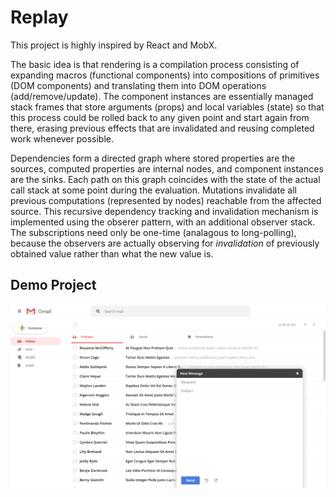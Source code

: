 # Replay

This project is highly inspired by React and MobX.

The basic idea is that rendering is a compilation process consisting of expanding macros (functional components) into compositions of primitives (DOM components) and translating them into DOM operations (add/remove/update). The component instances are essentially managed stack frames that store arguments (props) and local variables (state) so that this process could be rolled back to any given point and start again from there, erasing previous effects that are invalidated and reusing completed work whenever possible.

Dependencies form a directed graph where stored properties are the sources, computed properties are internal nodes, and component instances are the sinks. Each path on this graph coincides with the state of the actual call stack at some point during the evaluation. Mutations invalidate all previous computations (represented by nodes) reachable from the affected source. This recursive dependency tracking and invalidation mechanism is implemented using the obserer pattern, with an additional observer stack. The subscriptions need only be one-time (analagous to long-polling), because the observers are actually observing for _invalidation_ of previously obtained value rather than what the new value is.

## Demo Project

![screenshot](screenshots/demo.png)
